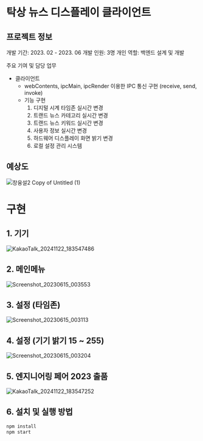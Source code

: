 # 탁상 뉴스 디스플레이 클라이언트

## 프로젝트 정보

개발 기간: 2023. 02 - 2023. 06
개발 인원: 3명
개인 역할: 백엔드 설계 및 개발

  주요 기여 및 담당 업무
   * 클라이언트
     - webContents, ipcMain, ipcRender  이용한 IPC 통신 구현 (receive, send, invoke)
     - 기능 구현
       1. 디지털 시계 타임존 실시간 변경
       2. 트랜드 뉴스 카테고리 실시간 변경
       3. 트랜드 뉴스 키워드 실시간 변경
       4. 사용자 정보 실시간 변경
       5. 하드웨어 디스플레이 화면 밝기 변경
       6. 로컬 설정 관리 시스템

## 예상도

![창융설2  Copy of Untitled (1)](https://github.com/user-attachments/assets/222deb10-46d5-4371-82f9-5f795a9786c3)

# 구현

## 1. 기기

![KakaoTalk_20241122_183547486](https://github.com/user-attachments/assets/340dff7e-8435-4a60-84b8-9afe46ea422a)

## 2. 메인메뉴

![Screenshot_20230615_003553](https://github.com/user-attachments/assets/f4a1a904-f3a9-41d8-afcc-8c48e059cb3a)

## 3. 설정 (타임존)

![Screenshot_20230615_003113](https://github.com/user-attachments/assets/b5bd6266-8074-4409-84c4-2edd5a7d76d5)

## 4. 설정 (기기 밝기 15 ~ 255)

![Screenshot_20230615_003204](https://github.com/user-attachments/assets/75189f79-e0e6-46e4-8888-07af3813b74c)

## 5. 엔지니어링 페어 2023 출품

![KakaoTalk_20241122_183547252](https://github.com/user-attachments/assets/6da7ae80-5e2c-47fb-b31e-5e36b61cd375)

## 6. 설치 및 실행 방법

```bash
npm install
npm start
```
